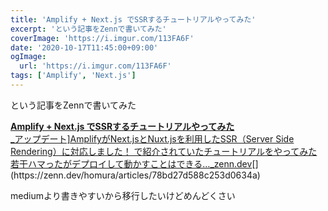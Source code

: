```yaml
---
title: 'Amplify + Next.js でSSRするチュートリアルやってみた'
excerpt: 'という記事をZennで書いてみた'
coverImage: 'https://i.imgur.com/113FA6F'
date: '2020-10-17T11:45:00+09:00'
ogImage:
  url: 'https://i.imgur.com/113FA6F'
tags: ['Amplify', 'Next.js']
---
```


という記事をZennで書いてみた

[**Amplify + Next.js でSSRするチュートリアルやってみた**  
_アップデート\]AmplifyがNext.jsとNuxt.jsを利用したSSR（Server Side Rendering）に対応しました！ で紹介されていたチュートリアルをやってみた 若干ハマったがデプロイして動かすことはできる…_zenn.dev](https://zenn.dev/homura/articles/78bd27d588c253d0634a "https://zenn.dev/homura/articles/78bd27d588c253d0634a")[](https://zenn.dev/homura/articles/78bd27d588c253d0634a)

mediumより書きやすいから移行したいけどめんどくさい